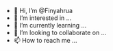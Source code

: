 - 👋 Hi, I’m @Finyahrua
- 👀 I’m interested in ...
- 🌱 I’m currently learning ...
- 💞️ I’m looking to collaborate on ...
- 📫 How to reach me ...

<!---
Finyahrua/Finyahrua is a ✨ special ✨ repository because its `README.md` (this file) appears on your GitHub profile.
You can click the Preview link to take a look at your changes.
--->
